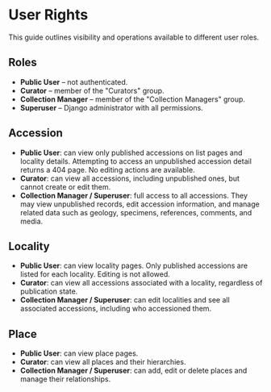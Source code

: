 # User Rights

This guide outlines visibility and operations available to different user roles.

## Roles
- **Public User** – not authenticated.
- **Curator** – member of the "Curators" group.
- **Collection Manager** – member of the "Collection Managers" group.
- **Superuser** – Django administrator with all permissions.

## Accession
- **Public User**: can view only published accessions on list pages and locality details. Attempting to access an unpublished accession detail returns a 404 page. No editing actions are available.
- **Curator**: can view all accessions, including unpublished ones, but cannot create or edit them.
- **Collection Manager / Superuser**: full access to all accessions. They may view unpublished records, edit accession information, and manage related data such as geology, specimens, references, comments, and media.

## Locality
- **Public User**: can view locality pages. Only published accessions are listed for each locality. Editing is not allowed.
- **Curator**: can view all accessions associated with a locality, regardless of publication state.
- **Collection Manager / Superuser**: can edit localities and see all associated accessions, including who accessioned them.

## Place
- **Public User**: can view place pages.
- **Curator**: can view all places and their hierarchies.
- **Collection Manager / Superuser**: can add, edit or delete places and manage their relationships.

